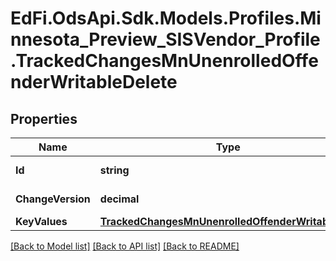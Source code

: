 # EdFi.OdsApi.Sdk.Models.Profiles.Minnesota_Preview_SISVendor_Profile.TrackedChangesMnUnenrolledOffenderWritableDelete

## Properties

Name | Type | Description | Notes
------------ | ------------- | ------------- | -------------
**Id** | **string** | Resource identifier | [optional] 
**ChangeVersion** | **decimal** | Change version | [optional] 
**KeyValues** | [**TrackedChangesMnUnenrolledOffenderWritableKey**](TrackedChangesMnUnenrolledOffenderWritableKey.md) |  | [optional] 

[[Back to Model list]](../README.md#documentation-for-models) [[Back to API list]](../README.md#documentation-for-api-endpoints) [[Back to README]](../README.md)

